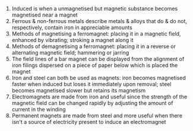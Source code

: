 1. Induced is when a unmagnetised but magnetic substance becomes magnetised near a magnet
2. Ferrous & non-ferrous metals describe metals & alloys that do & do not, respectively, contain iron in appreciable amounts
3. Methods of magnetising a ferromagnet: placing it in a magnetic field, enhanced by vibrating; stroking a magnet along it
4. Methods of demagnetising a ferromagnet: placing it in a reverse or alternating magnetic field; hammering or jarring
5. The field lines of a bar magnet can be displayed from the alignment of iron filings dispersed on a piece of paper below which is placed the magnet
6. Iron and steel can both be used as magnets: iron becomes magnetised faster when induced but loses it immediately upon removal; steel becomes magnetised slower but retains its magnetism
7. Electromagnets are made from iron and useful since the strength of the magnetic field can be changed rapidly by adjusting the amount of current in the winding
8. Permanent magnets are made from steel and more useful when there isn't a source of electricity present to induce an electromagnet
